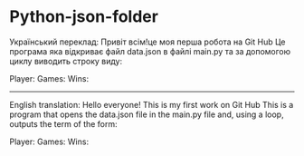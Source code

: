 # Python-json-folder

Український переклад:
Привіт всім!це моя перша робота на Git Hub
Це програма яка відкриває файл data.json в файлі main.py та за допомогою циклу виводить строку виду:

Player:
Games:
Wins:
______________________________________________________________________________________________________________________________________________________________
English translation:
Hello everyone! This is my first work on Git Hub
This is a program that opens the data.json file in the main.py file and, using a loop, outputs the term of the form:

Player:
Games:
Wins:
